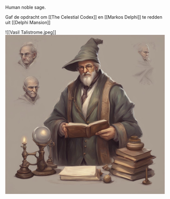 Human noble sage. 

Gaf de opdracht om [[The Celestial Codex]] en [[Markos Delphi]] te redden uit [[Delphi Mansion]]

![[Vasil Talistrome.jpeg]]<img src="/assets/Vasil Talistrome.jpeg"/>